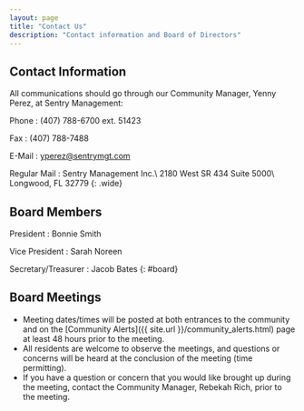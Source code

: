 ```yaml
---
layout: page
title: "Contact Us"
description: "Contact information and Board of Directors"
---
```


## Contact Information

All communications should go through our Community Manager, Yenny Perez, at Sentry Management:

Phone
: (407) 788-6700 ext. 51423

Fax
: (407) 788-7488

E-Mail
: <yperez@sentrymgt.com>

Regular Mail
: Sentry Management Inc.\\
2180 West SR 434 Suite 5000\\
Longwood, FL 32779
{: .wide}

## Board Members

President
: Bonnie Smith

Vice President
: Sarah Noreen

Secretary/Treasurer
: Jacob Bates
{: #board}

## Board Meetings

* Meeting dates/times will be posted at both entrances to the community and on the [Community Alerts]({{ site.url }}/community_alerts.html) page at least 48 hours prior to the meeting.
* All residents are welcome to observe the meetings, and questions or concerns will be heard at the conclusion of the meeting (time permitting).
* If you have a question or concern that you would like brought up during the meeting, contact the Community Manager, Rebekah Rich, prior to the meeting.
